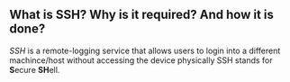 ## What is SSH? Why is it required? And how it is done?

*SSH* is a remote-logging service that allows users to login into a different machince/host without accessing the device physically
SSH stands for **S**ecure **SH**ell.
